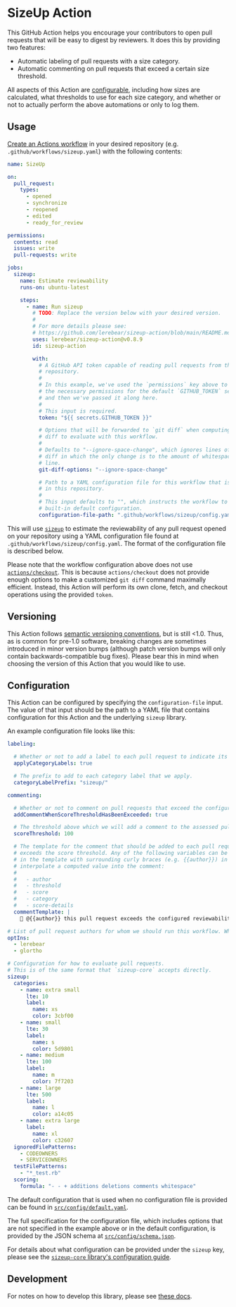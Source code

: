 # SizeUp Action

This GitHub Action helps you encourage your contributors to open pull requests that will be easy to digest by reviewers. It does this by providing two  features:

* Automatic labeling of pull requests with a size category.
* Automatic commenting on pull requests that exceed a certain size threshold.

All aspects of this Action are [configurable](#configuration), including how sizes are calculated, what thresholds to use for each size category, and whether or not to actually perform the above automations or only to log them.

## Usage

[Create an Actions workflow](https://docs.github.com/en/actions/quickstart) in your desired repository (e.g. `.github/workflows/sizeup.yaml`) with the following contents:

```yaml
name: SizeUp

on:
  pull_request:
    types:
      - opened
      - synchronize
      - reopened
      - edited
      - ready_for_review

permissions:
  contents: read
  issues: write
  pull-requests: write

jobs:
  sizeup:
    name: Estimate reviewability
    runs-on: ubuntu-latest

    steps:
      - name: Run sizeup
        # TODO: Replace the version below with your desired version.
        #
        # For more details please see:
        # https://github.com/lerebear/sizeup-action/blob/main/README.md#versioning
        uses: lerebear/sizeup-action@v0.8.9
        id: sizeup-action

        with:
          # A GitHub API token capable of reading pull requests from this
          # repository.
          #
          # In this example, we've used the `permissions` key above to request
          # the necessary permissions for the default `GITHUB_TOKEN` secret,
          # and then we've passed it along here.
          #
          # This input is required.
          token: "${{ secrets.GITHUB_TOKEN }}"

          # Options that will be forwarded to `git diff` when computing the
          # diff to evaluate with this workflow.
          #
          # Defaults to "--ignore-space-change", which ignores lines of the
          # diff in which the only change is to the amount of whitespace on the
          # line.
          git-diff-options: "--ignore-space-change"

          # Path to a YAML configuration file for this workflow that is stored
          # in this repository.
          #
          # This input defaults to "", which instructs the workflow to use the
          # built-in default configuration.
          configuration-file-path: ".github/workflows/sizeup/config.yaml"
```

This will use [`sizeup`](https://github.com/lerebear/sizeup-core) to estimate the reviewability of any pull request opened on your repository using a YAML configuration file found at `.github/workflows/sizeup/config.yaml`. The format of the configuration file is described below.

Please note that the workflow configuration above does not use [`actions/checkout`](https://github.com/actions/checkout). This is because `actions/checkout` does not provide enough options to make a customized `git diff` command maximally efficient. Instead, this Action will perform its own clone, fetch, and checkout operations using the provided `token`.

## Versioning

This Action follows [semantic versioning conventions](https://semver.org), but is still <1.0. Thus, as is common for pre-1.0 software, breaking changes are  sometimes introduced in minor version bumps (although patch version bumps will only contain backwards-compatible bug fixes). Please bear this in mind when choosing the version of this Action that you would like to use.

## Configuration

This Action can be configured by specifying the `configuration-file` input. The value of that input should be the path to a YAML file that contains configuration for this Action and the underlying `sizeup` library.

An example configuration file looks like this:

```yaml
labeling:

  # Whether or not to add a label to each pull request to indicate its assessed category
  applyCategoryLabels: true

  # The prefix to add to each category label that we apply.
  categoryLabelPrefix: "sizeup/"

commenting:

  # Whether or not to comment on pull requests that exceed the configured score threshold
  addCommentWhenScoreThresholdHasBeenExceeded: true

  # The threshold above which we will add a comment to the assessed pull request.
  scoreThreshold: 100

  # The template for the comment that should be added to each pull request that
  # exceeds the score threshold. Any of the following variables can be included
  # in the template with surrounding curly braces (e.g. {{author}}) in order to
  # interpolate a computed value into the comment:
  #
  #   - author
  #   - threshold
  #   - score
  #   - category
  #   - score-details
  commentTemplate: |
    👋 @{{author}} this pull request exceeds the configured reviewability score threshold of {{threshold}}. Your actual score was {{score}}.

# List of pull request authors for whom we should run this workflow. When this configuration key is omitted, the workflow runs for pull requests opened by all authors.
optIns:
  - lerebear
  - glortho

# Configuration for how to evaluate pull requests.
# This is of the same format that `sizeup-core` accepts directly.
sizeup:
  categories:
    - name: extra small
      lte: 10
      label:
        name: xs
        color: 3cbf00
    - name: small
      lte: 30
      label:
        name: s
        color: 5d9801
    - name: medium
      lte: 100
      label:
        name: m
        color: 7f7203
    - name: large
      lte: 500
      label:
        name: l
        color: a14c05
    - name: extra large
      label:
        name: xl
        color: c32607
  ignoredFilePatterns:
    - CODEOWNERS
    - SERVICEOWNERS
  testFilePatterns:
    - "*_test.rb"
  scoring:
    formula: "- - + additions deletions comments whitespace"
```

The default configuration that is used when no configuration file is provided can be found in [`src/config/default.yaml`](./src/config/default.yaml).

The full specification for the configuration file, which includes options that are not specified in the example above or in the default configuration, is provided by the JSON schema at [`src/config/schema.json`](./src/config/schema.json).

For details about what configuration can be provided under the `sizeup` key, please see the [`sizeup-core` library's configuration guide](https://github.com/lerebear/sizeup-core#configuration).

## Development

For notes on how to develop this library, please see [these docs](https://github.com/lerebear/sizeup-action/blob/main/docs/development.md).
